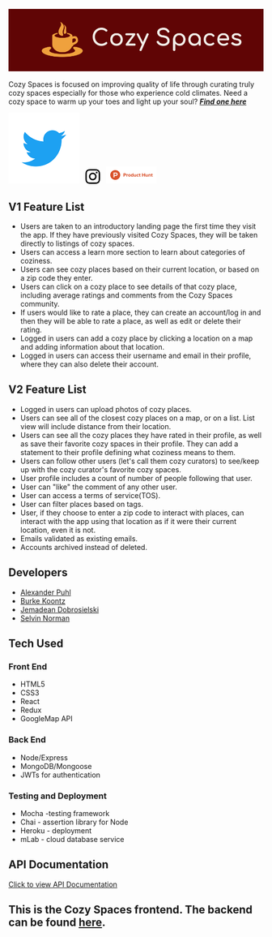 ![alt text][logo]

[logo]: img/icon-left-logo-cropped-readme2.png
[twitter]: img/Twitter_Logo_Blue35px.png
[instagram]: img/glyph-logo_May201629px.png
[producthunt]: img/product-hunt-logo-horizontal-orange100pxw.png
[1]: https://twitter.com/CozySpacesApp
[2]: https://www.instagram.com/cozyspacesapp/


Cozy Spaces is focused on improving quality of life through curating truly cozy spaces especially for those who experience cold climates.  Need a cozy space to warm up your toes and light up your soul?  **_[Find one here](https://dashboard.heroku.com/apps/cozy-spaces-client "Cozy Spaces")_**&nbsp;

[![alt text][twitter]][1]&nbsp;&nbsp;
[![alt text][instagram]][2]&nbsp;&nbsp;
[![alt text][producthunt]][1]

## V1 Feature List
  * Users are taken to an introductory landing page the first time they visit the app.  If they have previously visited Cozy Spaces, they will be taken directly to listings of cozy spaces.
  * Users can access a learn more section to learn about categories of coziness.
  * Users can see cozy places based on their current location, or based on a zip code they enter.
  * Users can click on a cozy place to see details of that cozy place, including average ratings and comments from the Cozy Spaces community.
  * If users would like to rate a place, they can create an account/log in and then they will be able to rate a place, as well as edit or delete their rating.
  * Logged in users can add a cozy place by clicking a location on a map and adding information about that location.
  * Logged in users can access their username and email in their profile, where they can also delete their account.

## V2 Feature List
  * Logged in users can upload photos of cozy places.
  * Users can see all of the closest cozy places on a map, or on a list.  List view will include distance from their location.
  * Users can see all the cozy places they have rated in their profile, as well as save their favorite cozy spaces in their profile.  They can add a statement to their profile defining what coziness means to them.
  * Users can follow other users (let's call them cozy curators) to see/keep up with the cozy curator's favorite cozy spaces.
  * User profile includes a count of number of people following that user.
  * User can "like" the comment of any other user.
  * User can access a terms of service(TOS).
  * User can filter places based on tags.
  * User, if they choose to enter a zip code to interact with places, can interact with the app using that location as if it were their current location, even it is not.
  * Emails validated as existing emails.
  * Accounts archived instead of deleted.

## Developers
  * [Alexander Puhl](https://github.com/AlexanderPuhl)
  * [Burke Koontz](https://github.com/burkeKoontz)
  * [Jemadean Dobrosielski](https://github.com/JemDobro)
  * [Selvin Norman](https://github.com/selvinor)

## Tech Used

### Front End

  * HTML5
  * CSS3
  * React
  * Redux
  * GoogleMap API

### Back End

  * Node/Express
  * MongoDB/Mongoose
  * JWTs for authentication

### Testing and Deployment  

  * Mocha -testing framework
  * Chai - assertion library for Node
  * Heroku - deployment
  * mLab - cloud database service 

## API Documentation

[Click to view API Documentation](https://documenter.getpostman.com/view/4458639/RzZCEdYf)


## This is the Cozy Spaces frontend.  The backend can be found [here](https://github.com/thinkful-ei23/CozySpacesServer "CozySpacesServer").


